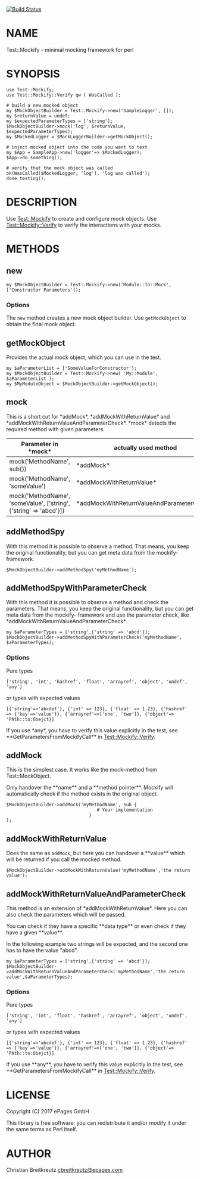 [![Build Status](https://travis-ci.org/ChristianBreitkreutz/Mockify.svg?branch=master)](https://travis-ci.org/ChristianBreitkreutz/Mockify)
# NAME

Test::Mockify - minimal mocking framework for perl

# SYNOPSIS

    use Test::Mockify;
    use Test::Mockify::Verify qw ( WasCalled );

    # build a new mocked object
    my $MockObjectBuilder = Test::Mockify->new('SampleLogger', []);
    my $returnValue = undef;
    my $expectedParameterTypes = ['string'];
    $MockObjectBuilder->mock('log', $returnValue, $expectedParameterTypes);
    my $MockedLogger = $MockLoggerBuilder->getMockObject();
    
    # inject mocked object into the code you want to test
    my $App = SampleApp->new('logger'=> $MockedLogger);
    $App->do_something();
    
    # verify that the mock object was called
    ok(WasCalled($MockedLogger, 'log'), 'log was called');
    done_testing();

# DESCRIPTION

Use [Test::Mockify](https://metacpan.org/pod/Test::Mockify) to create and configure mock objects. Use [Test::Mockify::Verify](https://metacpan.org/pod/Test::Mockify::Verify) to
verify the interactions with your mocks.

# METHODS

## new

    my $MockObjectBuilder = Test::Mockify->new('Module::To::Mock', ['Constructor Parameters']);

### Options

The `new` method creates a new mock object builder. Use `getMockObject` to obtain the final
mock object.

## getMockObject

Provides the actual mock object, which you can use in the test.

    my $aParameterList = ['SomeValueForConstructor'];
    my $MockObjectBuilder = Test::Mockify->new( 'My::Module', $aParameterList );
    my $MyModuleObject = $MockObjectBuilder->getMockObject();

## mock

This is a short cut for \*addMock\*, \*addMockWithReturnValue\* and \*addMockWithReturnValueAndParameterCheck\*. \*mock\* detects the required method with given parameters.

| Parameter in \*mock\*  | actually used method |
| ------------- | ------------- |
| mock('MethodName', sub{})  | \*addMock\*  |
| mock('MethodName', 'someValue')  | \*addMockWithReturnValue\*  |
| mock('MethodName', 'someValue', \['string',{'string' => 'abcd'}\])  | \*addMockWithReturnValueAndParameterCheck\*  |

## addMethodSpy

With this method it is possible to observe a method. That means, you keep the original functionality, but you can get meta data from the mockify- framework.

    $MockObjectBuilder->addMethodSpy('myMethodName');

## addMethodSpyWithParameterCheck

With this method it is possible to observe a method and check the parameters. That means, you keep the original functionality, but you can get meta data from the mockify- framework and use the parameter check, like \*addMockWithReturnValueAndParameterCheck\*.

    my $aParameterTypes = ['string',{'string' => 'abcd'}];
    $MockObjectBuilder->addMethodSpyWithParameterCheck('myMethodName', $aParameterTypes);

### Options

Pure types

    ['string', 'int', 'hashref', 'float', 'arrayref', 'object', 'undef', 'any']

or types with expected values

    [{'string'=>'abcdef'}, {'int' => 123}, {'float' => 1.23}, {'hashref' => {'key'=>'value'}}, {'arrayref'=>['one', 'two']}, {'object'=> 'PAth::to:Obejct}]

If you use \*any\*, you have to verify this value explicitly in the test, see \*\*GetParametersFromMockifyCall\*\* in [Test::Mockify::Verify](https://metacpan.org/pod/Test::Mockify::Verify).

## addMock

This is the simplest case. It works like the mock-method from Test::MockObject.

Only handover the \*\*name\*\* and a \*\*method pointer\*\*. Mockify will automatically check if the method exists in the original object.

    $MockObjectBuilder->addMock('myMethodName', sub {
                                      # Your implementation
                                   }
    );

## addMockWithReturnValue

Does the same as `addMock`, but here you can handover a \*\*value\*\* which will be returned if you call the mocked method.

    $MockObjectBuilder->addMockWithReturnValue('myMethodName','the return value');

## addMockWithReturnValueAndParameterCheck

This method is an extension of \*addMockWithReturnValue\*. Here you can also check the parameters which will be passed.

You can check if they have a specific \*\*data type\*\* or even check if they have a given \*\*value\*\*.

In the following example two strings will be expected, and the second one has to have the value "abcd".

    my $aParameterTypes = ['string',{'string' => 'abcd'}];
    $MockObjectBuilder->addMockWithReturnValueAndParameterCheck('myMethodName','the return value',$aParameterTypes);

### Options

Pure types

    ['string', 'int', 'float', 'hashref', 'arrayref', 'object', 'undef', 'any']

or types with expected values

    [{'string'=>'abcdef'}, {'int' => 123}, {'float' => 1.23}, {'hashref' => {'key'=>'value'}}, {'arrayref'=>['one', 'two']}, {'object'=> 'PAth::to:Obejct}]

If you use \*\*any\*\*, you have to verify this value explicitly in the test, see +\*GetParametersFromMockifyCall\*\* in [Test::Mockify::Verify](https://metacpan.org/pod/Test::Mockify::Verify).

# LICENSE

Copyright (C) 2017 ePages GmbH

This library is free software; you can redistribute it and/or modify
it under the same terms as Perl itself.

# AUTHOR

Christian Breitkreutz <cbreitkreutz@epages.com>
